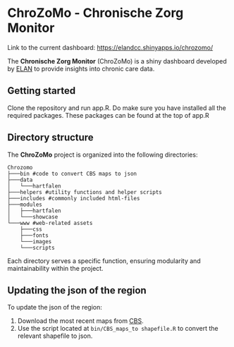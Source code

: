 # ChroZoMo - Chronische Zorg Monitor

Link to the current dashboard:
https://elandcc.shinyapps.io/chrozomo/

The **Chronische Zorg Monitor** (ChroZoMo) is a shiny dashboard developed by [ELAN](https://elan.healthcampusdenhaag.nl) to provide insights into chronic care data.

## Getting started
Clone the repository and run app.R. Do make sure you have installed all the required packages. These packages can be found at the top of app.R

## Directory structure
The **ChroZoMo** project is organized into the following directories:
```
Chrozomo
├───bin #code to convert CBS maps to json
├───data
│   └───hartfalen
├───helpers #utility functions and helper scripts
├───includes #commonly included html-files
├───modules
│   ├───hartfalen
│   └───showcase
└───www #web-related assets
    ├───css
    ├───fonts
    └───images
    └───scripts
 ```
Each directory serves a specific function, ensuring modularity and maintainability within the project.

## Updating the json of the region
To update the json of the region:

1. Download the most recent maps from [CBS](https://www.cbs.nl/nl-nl/dossier/nederland-regionaal/geografische-data).
1. Use the script located at `bin/CBS_maps_to shapefile.R` to convert the relevant shapefile to json.

